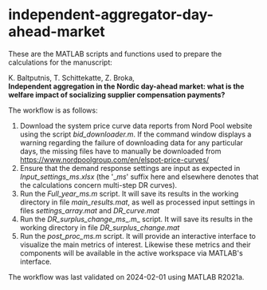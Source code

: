 # independent-aggregator-day-ahead-market

These are the MATLAB scripts and functions used to prepare the calculations for the manuscript:  
  
K. Baltputnis, T. Schittekatte, Z. Broka,  
**Independent aggregation in the Nordic day-ahead market: what is the welfare impact of socializing supplier compensation payments?**

The workflow is as follows:
1) Download the system price curve data reports from Nord Pool website using the script _bid_downloader.m_. If the command window displays a warning regarding the failure of downloading data for any particular days, the missing files have to manually be downloaded from https://www.nordpoolgroup.com/en/elspot-price-curves/
2) Ensure that the demand response settings are input as expected in _Input_settings_ms.xlsx_ (the '__ms_' suffix here and elsewhere denotes that the calculations concern multi-step DR curves).
3) Run the _Full_year_ms.m_ script. It will save its results in the working directory in file _main_results.mat_, as well as processed input settings in files _settings_array.mat_ and _DR_curve.mat_
4) Run the _DR_surplus_change_ms__.m_ script. It will save its results in the working directory in file _DR_surplus_change.mat_
5) Run the _post_proc_ms.m_ script. It will provide an interactive interface to visualize the main metrics of interest. Likewise these metrics and their components will be available in the active workspace via MATLAB's interface.

The workflow was last validated on 2024-02-01 using MATLAB R2021a.
